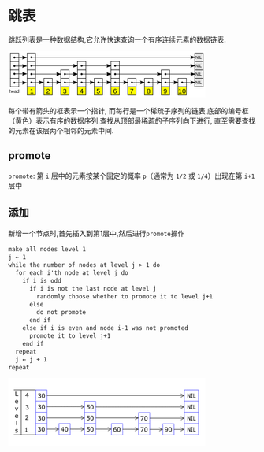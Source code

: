 # 跳表

跳跃列表是一种数据结构,它允许快速查询一个有序连续元素的数据链表.

![一张跳跃列表的示意图](img/SkipList.png)

每个带有箭头的框表示一个指针, 而每行是一个稀疏子序列的链表,底部的编号框（黄色）表示有序的数据序列.查找从顶部最稀疏的子序列向下进行, 直至需要查找的元素在该层两个相邻的元素中间.

## promote

`promote`: 第 `i` 层中的元素按某个固定的概率 `p`（通常为 `1/2` 或 `1/4`）出现在第 `i+1` 层中

## 添加

新增一个节点时,首先插入到第1层中,然后进行`promote`操作

```伪代码
make all nodes level 1
j ← 1
while the number of nodes at level j > 1 do
  for each i'th node at level j do
    if i is odd
      if i is not the last node at level j
        randomly choose whether to promote it to level j+1
      else
        do not promote
      end if
    else if i is even and node i-1 was not promoted
      promote it to level j+1
    end if
  repeat
  j ← j + 1
repeat
```

![添加](img/SkipList-AddElement.gif)